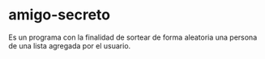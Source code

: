 # amigo-secreto
Es un programa con la finalidad de sortear de forma aleatoria una persona de una lista agregada por el usuario.
